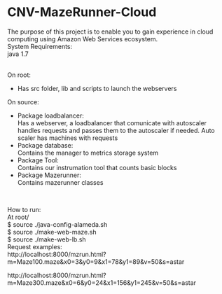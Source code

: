 # CNV-MazeRunner-Cloud
The purpose of this project is to enable you to gain experience in cloud computing using  Amazon Web Services ecosystem. <br />
System Requirements: <br />
java 1.7 <br /><br />

On root: <br />
* Has src folder, lib and scripts to launch the webservers

On source: <br />
* Package loadbalancer: <br />
   Has a webserver, a loadbalancer that comunicate with autoscaler <br/>
   handles requests and passes them to the autoscaler if needed. Auto scaler has machines with requests
* Package database: <br />
    Contains the manager to metrics storage system
* Package Tool: <br />
    Contains our instrumation tool that counts basic blocks
* Package Mazerunner: <br />
    Contains mazerunner classes
<br />


How to run: <br />
At root/ <br />
$ source ./java-config-alameda.sh <br />
$ source ./make-web-maze.sh <br />
$ source ./make-web-lb.sh <br />
Request examples:
<br />
http://localhost:8000/mzrun.html?m=Maze100.maze&x0=3&y0=9&x1=78&y1=89&v=50&s=astar

http://localhost:8000/mzrun.html?m=Maze300.maze&x0=6&y0=24&x1=156&y1=245&v=50&s=astar
